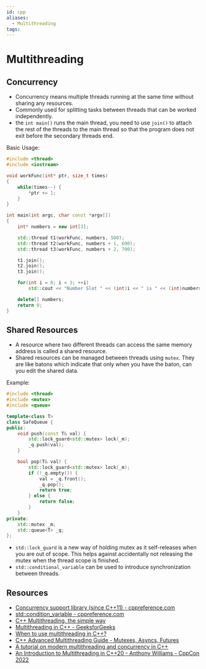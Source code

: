 ```yaml
---
id: cpp
aliases:
  - Multithreading
tags:
---
```


# Multithreading


## Concurrency

- Concurrency means multiple threads running at the same time without sharing any resources.
- Commonly used for splitting tasks between threads that can be worked independently.
- the `int main()` runs the main thread, you need to use `join()` to attach the rest of the threads to the main thread so that the program does not exit before the secondary threads end.

Basic Usage:

```cpp
#include <thread>
#include <iostream>

void workFunc(int* ptr, size_t times)
{
	while(times--) {
		*ptr += 1;
	}
}

int main(int argc, char const *argv[])
{
	int* numbers = new int[3];

	std::thread t1(workFunc, numbers, 500);
	std::thread t2(workFunc, numbers + 1, 600);
	std::thread t3(workFunc, numbers + 2, 700);

	t1.join();
	t2.join();
	t3.join();

	for(int i = 0; i < 3; ++i)
		std::cout << "Number Slot " << (int)i << " is " << (int)numbers[i] << std::endl;

	delete[] numbers;
	return 0;
}
```

## Shared Resources

- A resource where two different threads can access the same memory address is called a shared resource.
- Shared resources can be managed between threads using `mutex`. They are like batons which indicate that only when you have the baton, can you edit the shared data.

Example:

```cpp
#include <thread>
#include <mutex>
#include <queue>

template<class T>
class SafeQueue {
public:
    void push(const T& val) {
        std::lock_guard<std::mutex> lock(_m);
        _q.push(val);
    }

    bool pop(T& val) {
        std::lock_guard<std::mutex> lock(_m);
        if (!_q.empty()) {
            val = _q.front();
            _q.pop();
            return true;
        } else {
            return false;
        }
    }
private:
    std::mutex _m;
    std::queue<T> _q;
};
```

- `std::lock_guard` is a new way of holding mutex as it self-releases when you are out of scope. This helps against accidentally not releasing the mutex when the thread scope is finished.
- `std::conditional_variable` can be used to introduce synchronization between threads.

## Resources

- [Concurrency support library (since C++11) - cppreference.com](https://en.cppreference.com/w/cpp/thread)
- [std::condition_variable - cppreference.com](https://en.cppreference.com/w/cpp/thread/condition_variable)
- [C++ Multithreading, the simple way](https://medium.com/codex/c-multithreading-the-simple-way-95aa1f7304a2)
- [Multithreading in C++ - GeeksforGeeks](https://www.geeksforgeeks.org/multithreading-in-cpp/)
- [When to use multithreading in C++?](https://stackoverflow.com/questions/22548759/when-to-use-multithreading-in-c)
- [C++ Advanced Multithreading Guide - Mutexes, Asyncs, Futures](https://www.srcmake.com/home/cpp-advanced-multithreading)
- [A tutorial on modern multithreading and concurrency in C++](https://www.educative.io/blog/modern-multithreading-and-concurrency-in-cpp)
- [An Introduction to Multithreading in C++20 - Anthony Williams - CppCon 2022](https://youtu.be/A7sVFJLJM-A?si=iiRbhIDXTd1PGO92)
